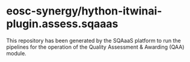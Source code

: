 <!--
SPDX-FileCopyrightText: Copyright contributors to the Software Quality Assurance as a Service (SQAaaS) project <sqaaas@ibergrid.eu>

SPDX-License-Identifier: GPL-3.0-only
-->

# eosc-synergy/hython-itwinai-plugin.assess.sqaaas
This repository has been generated by the SQAaaS platform to run the pipelines
for the operation of the
Quality Assessment & Awarding (QAA)
module.